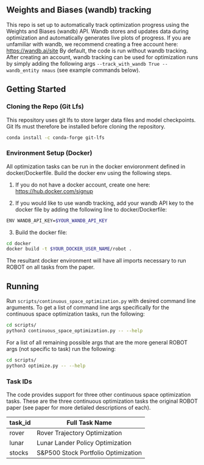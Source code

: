 ## Weights and Biases (wandb) tracking
This repo is set up to automatically track optimization progress using the Weights and Biases (wandb) API. Wandb stores and updates data during optimization and automatically generates live plots of progress. If you are unfamiliar with wandb, we recommend creating a free account here:
https://wandb.ai/site
By default, the code is run without wandb tracking. After creating an account, wandb tracking can be used for optimization runs by simply adding the following args `--track_with_wandb True --wandb_entity nmaus` (see example commands below). 

## Getting Started

### Cloning the Repo (Git Lfs)
This repository uses git lfs to store larger data files and model checkpoints. Git lfs must therefore be installed before cloning the repository. 

```Bash
conda install -c conda-forge git-lfs
```

### Environment Setup (Docker)
All optimization tasks can be run in the docker envioronment defined in docker/Dockerfile. Build the docker env using the following steps. 

1. If you do not have a docker account, create one here:
https://hub.docker.com/signup

2. If you would like to use wandb tracking, add your wandb API key to the docker file by adding the following line to docker/Dockerfile: 

```Bash
ENV WANDB_API_KEY=$YOUR_WANDB_API_KEY
```

3. Build the docker file: 

```Bash
cd docker 
docker build -t $YOUR_DOCKER_USER_NAME/robot .
```

The resultant docker environment will have all imports necessary to run ROBOT on all tasks from the paper.

## Running

Run `scripts/continuous_space_optimization.py` with desired command line arguments.
To get a list of command line args specifically for the continuous space optimization tasks, run the following: 

```Bash
cd scripts/
python3 continuous_space_optimization.py -- --help
```

For a list of all remaining possible args that are the more general ROBOT args (not specific to task) run the following:

```Bash
cd scripts/
python3 optimize.py -- --help
```

### Task IDs
The code provides support for three other continuous space optimization tasks. These are the three continuous optimization tasks the original ROBOT paper (see paper for more detialed descriptions of each). 

| task_id | Full Task Name     |
|---------|--------------------|
|  rover  | Rover Trajectory Optimization       |
|  lunar  | Lunar Lander Policy Optimization    |
|  stocks | S&P500 Stock Portfolio Optimization |
